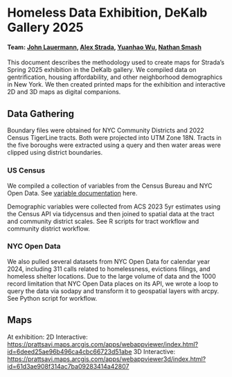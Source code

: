 # Homeless Data Exhibition, DeKalb Gallery 2025
#### Team: [John Lauermann]([url](https://www.pratt.edu/people/john-lauermann/)), [Alex Strada]([url](https://www.pratt.edu/people/alex-strada)), [Yuanhao Wu]([url](https://www.linkedin.com/in/yuanhao-wu-80603723a/)), [Nathan Smash]([url](https://www.linkedin.com/in/nathan-smash-b6b93a24a/))
 
This document describes the methodology used to create maps for Strada’s Spring 2025 exhibition in the DeKalb gallery. We compiled data on gentrification, housing affordability, and other neighborhood demographics in New York. We then created printed maps for the exhibition and interactive 2D and 3D maps as digital companions.


 
## Data Gathering

Boundary files were obtained for NYC Community Districts and 2022 Census TigerLine tracts. Both were projected into UTM Zone 18N. Tracts in the five boroughs were extracted using a query and then water areas were clipped using district boundaries. 

### US Census
We compiled a collection of variables from the Census Bureau and NYC Open Data. See [variable documentation](https://docs.google.com/spreadsheets/d/1ocsovQU9sfGW3KTDgE4AntTEQhZ-ztR_e0dDfXoxsf8/edit?usp=sharing) here. 

Demographic variables were collected from ACS 2023 5yr estimates using the Census API via tidycensus and then joined to spatial data at the tract and community district scales. See R scripts for tract workflow and community district workflow. 


### NYC Open Data

We also pulled several datasets from NYC Open Data for calendar year 2024, including 311 calls related to homelessness, evictions filings, and homeless shelter locations. Due to the large volume of data and the 1000 record limitation that NYC Open Data places on its API, we wrote a loop to query the data via sodapy and transform it to geospatial layers with arcpy. See Python script for workflow.  


## Maps
At exhibition: 
2D Interactive: https://prattsavi.maps.arcgis.com/apps/webappviewer/index.html?id=6deed25ae96b496ca4cbc66723d51abe 
3D Interactive: https://prattsavi.maps.arcgis.com/apps/webappviewer3d/index.html?id=61d3ae908f314ac7ba09283414a42807
